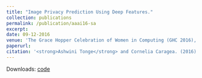 ```yaml
---
title: "Image Privacy Prediction Using Deep Features."
collection: publications
permalink: /publication/aaai16-sa
excerpt: 
date: 09-12-2016
venue: 'The Grace Hopper Celebration of Women in Computing (GHC 2016), Houston, TX, USA.'
paperurl: 
citation: '<strong>Ashwini Tonge</strong> and Cornelia Caragea. (2016). &quot;Image Privacy Prediction Using Deep Features.&quot; <i>In The Grace Hopper Celebration of Women in Computing (GHC 2016), Houston, TX, USA, 2016 </i>.'
---
```

Downloads: [code](https://github.com/ashwinitonge/deepprivate.git)
